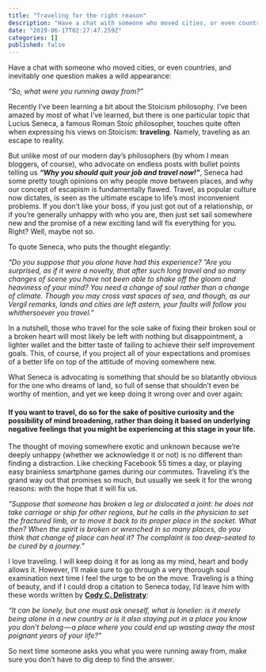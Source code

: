 ```yaml
---
title: "Traveling for the right reason"
description: "Have a chat with someone who moved cities, or even countries, and inevitably one question makes a wild appearance:"
date: "2019-06-17T02:27:47.259Z"
categories: []
published: false
---
```


Have a chat with someone who moved cities, or even countries, and inevitably one question makes a wild appearance:

_“So, what were you running away from?”_

Recently I’ve been learning a bit about the Stoicism philosophy. I’ve been amazed by most of what I’ve learned, but there is one particular topic that Lucius Seneca, a famous Roman Stoic philosopher, touches quite often when expressing his views on Stoicism: **traveling**. Namely, traveling as an escape to reality.

But unlike most of our modern day’s philosophers (by whom I mean bloggers, of course), who advocate on endless posts with bullet points telling us **_“Why you should quit your job and travel now!”_**, Seneca had some pretty tough opinions on why people move between places, and why our concept of escapism is fundamentally flawed. Travel, as popular culture now dictates, is seen as the ultimate escape to life’s most inconvenient problems. If you don’t like your boss, if you just got out of a relationship, or if you’re generally unhappy with who you are, then just set sail somewhere new and the promise of a new exciting land will fix everything for you. Right? Well, maybe not so.

To quote Seneca, who puts the thought elegantly: 

_“Do you suppose that you alone have had this experience? ”Are you surprised, as if it were a novelty, that after such long travel and so many changes of scene you have not been able to shake off the gloom and heaviness of your mind? You need a change of soul rather than a change of climate. Though you may cross vast spaces of sea, and though, as our Vergil remarks, lands and cities are left astern, your faults will follow you whithersoever you travel.”_

In a nutshell, those who travel for the sole sake of fixing their broken soul or a broken heart will most likely be left with nothing but disappointment, a lighter wallet and the bitter taste of failing to achieve their self improvement goals. This, of course, if you project all of your expectations and promises of a better life on top of the attitude of moving somewhere new.

What Seneca is advocating is something that should be so blatantly obvious for the one who dreams of land, so full of sense that shouldn’t even be worthy of mention, and yet we keep doing it wrong over and over again: 

#### If you want to travel, do so for the sake of positive curiosity and the possibility of mind broadening, rather than doing it based on underlying negative feelings that you might be experiencing at this stage in your life.

  

The thought of moving somewhere exotic and unknown because we’re deeply unhappy (whether we acknowledge it or not) is no different than finding a distraction. Like checking Facebook 55 times a day, or playing easy brainless smartphone games during our commutes. Traveling it’s the grand way out that promises so much, but usually we seek it for the wrong reasons: with the hope that it will fix us. 

_“Suppose that someone has broken a leg or dislocated a joint: he does not take carriage or ship for other regions, but he calls in the physician to set the fractured limb, or to move it back to its proper place in the socket. What then? When the spirit is broken or wrenched in so many places, do you think that change of place can heal it? The complaint is too deep-seated to be cured by a journey.”_

I love traveling. I will keep doing it for as long as my mind, heart and body allows it. However, I’ll make sure to go through a very thorough soul examination next time I feel the urge to be on the move. Traveling is a thing of beauty, and if I could drop a citation to Seneca today, I’d leave him with these words written by [**Cody C. Delistraty**](https://medium.com/human-parts/loneliness-or-freedom-the-existential-conflict-of-the-modern-expatriate-abe4fc24f404):

_“It can be lonely, but one must ask oneself, what is lonelier: is it merely being alone in a new country or is it also staying put in a place you know you don’t belong — a place where you could end up wasting away the most poignant years of your life?”_

So next time someone asks you what you were running away from, make sure you don’t have to dig deep to find the answer.
